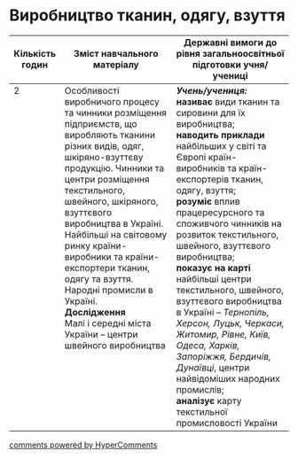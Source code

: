 <div id="hypercomments_widget" class="js-hypercomments-widget invisible"></div>

# Виробництво тканин, одягу, взуття

<table>
  <tr>
    <td width="10%" align="center"><b>Кількість годин</b></td>  
    <td width="45%" align="center"><b>Зміст навчального матеріалу</b></td>
    <td width="45%" align="center"><b>Державні вимоги до рівня загальноосвітньої підготовки учня/учениці</b></td>
  </tr>
<tbody>
  <tr>
<td width="10%" style="vertical-align:top !important;">2</td>
    <td width="45%" style="vertical-align:top !important;">
Особливості виробничого процесу та чинники розміщення підприємств, що виробляють тканини різних видів, одяг, шкіряно-взуттєву продукцію. Чинники та центри розміщення текстильного, швейного, шкіряного, взуттєвого виробництва в Україні. Найбільші на світовому ринку країни-виробники та країни-експортери тканин, одягу та взуття. <br>
Народні промисли в Україні.<br>
<b>Дослідження</b><br>
Малі і середні міста України – центри швейного виробництва 
</td>
    <td width="45%" style="vertical-align:top !important;">
<i><b>Учень/учениця:</b></i><br>
<b>називає</b> види тканин та сировини для їх виробництва;<br>
<b>наводить приклади</b> найбільших у світі та Європі країн-виробників та країн-експортерів тканин, одягу, взуття; <br>
<b>розуміє</b> вплив працересурсного та споживчого чинників на розвиток текстильного, швейного, взуттєвого виробництва;<br>
<b>показує на карті</b> найбільші центри текстильного, швейного, взуттєвого виробництва в Україні – <i>Тернопіль, Херсон, Луцьк, Черкаси, Житомир, Рівне, Київ, Одеса, Харків, Запоріжжя, Бердичів, Дунаївці</i>, центри найвідоміших народних промислів;<br>
<b>аналізує</b> карту текстильної промисловості  України</td>
  </tr>
</tbody>
</table>

<div class="js-hypercomments-container">
<a href="http://hypercomments.com" class="hc-link" title="comments widget">comments powered by HyperComments</a>
</div>
